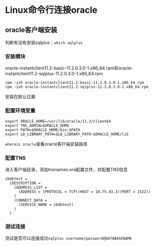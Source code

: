 # Linux命令行连接oracle

## oracle客户端安装

判断有没有安装sqlplus：`which sqlplus`

### 安装模块

oracle-instantclient11.2-basic-11.2.0.3.0-1.x86_64.rpm和oracle-instantclient11.2-sqlplus-11.2.0.3.0-1.x86_64.rpm

```
rpm -ivh oracle-instantclient11.2-basic-11.2.0.3.0-1.x86_64.rpm
rpm -ivh oracle-instantclient11.2-sqlplus-11.2.0.3.0-1.x86_64.rpm
```

安装在默认位置

### 配置环境变量

```
export ORACLE_HOME=/usr/lib/oracle/11.2/client64
export TNS_ADMIN=$ORACLE_HOME
export PATH=$ORACLE_HOME/bin:$PATH
export LD_LIBRARY_PATH=$LD_LIBRARY_PATH:$ORACLE_HOME/lib
```

`whereis oracle`查看oracle客户端安装路径

### 配置TNS

进入客户端目录，添加tnsnames.ora配置文件，并配置TNS信息

```
zbdbtest =
  (DESCRIPTION =
    (ADDRESS_LIST =
      (ADDRESS = (PROTOCOL = TCP)(HOST = 10.75.43.2)(PORT = 1522))
    )
    (CONNECT_DATA =
      (SERVICE_NAME = zbdbtest)
    )
  )
```

### 测试连接

测试是否可以连接成功`sqlplus username/password@DATABASENAME`